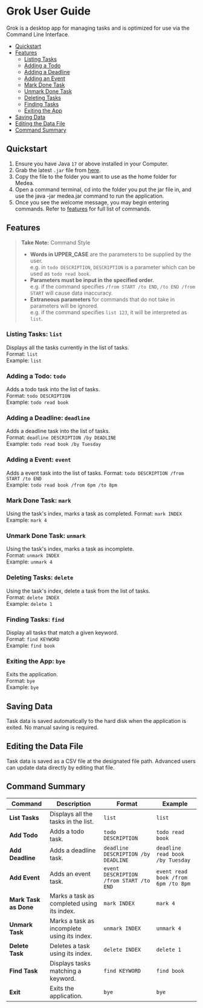 # Grok User Guide
Grok is a desktop app for managing tasks and is optimized for use via the Command Line Interface.

- [Quickstart](#QuickStart)
- [Features](#Features)
    - [Listing Tasks](#listing-tasks-list)
    - [Adding a Todo](#adding-a-todo-todo)
    - [Adding a Deadline](#adding-a-deadline-deadline)
    - [Adding an Event](#adding-a-event-event)
    - [Mark Done Task](#mark-done-task-mark)
    - [Unmark Done Task](#unmark-done-task-unmark-)
    - [Deleting Tasks](#deleting-tasks-delete-)
    - [Finding Tasks](#finding-tasks-find)
    - [Exiting the App](#exiting-the-app-bye-)
- [Saving Data](#saving-data)
- [Editing the Data File](#editing-the-data-file)
- [Command Summary](#command-summary)

## Quickstart

1. Ensure you have Java `17` or above installed in your Computer.
2. Grab the latest `.jar` file from [here](https://github.com/naveen42x/ip/releases).
3. Copy the file to the folder you want to use as the home folder for Medea.
4. Open a command terminal, cd into the folder you put the jar file in, and use the java -jar medea.jar command to run the application.
5. Once you see the welcome message, you may begin entering commands. Refer to [features](#features) for full list of commands.

## Features

> **Take Note:**  Command Style
> - **Words in UPPER_CASE** are the parameters to be supplied by the user.  
    e.g. in `todo DESCRIPTION`, `DESCRIPTION` is a parameter which can be used as `todo read book`.
> - **Parameters must be input in the specified order.**  
    e.g. if the command specifies `/from START /to END`, `/to END /from START` will cause data inaccuracy.
> - **Extraneous parameters** for commands that do not take in parameters will be ignored.  
    e.g. if the command specifies `list 123`, it will be interpreted as `list`.

### Listing Tasks: `list`
Displays all the tasks currently in the list of tasks.   
Format: `list`    
Example: `list`

### Adding a Todo: `todo`
Adds a todo task into the list of tasks.  
Format:  `todo DESCRIPTION`  
Example: `todo read book`

### Adding a Deadline: `deadline`
Adds a deadline task into the list of tasks.  
Format:  `deadline DESCRIPTION /by DEADLINE`  
Example: `todo read book /by Tuesday`

### Adding a Event: `event`
Adds a event task into the list of tasks.
Format:  `todo DESCRIPTION /from START /to END`  
Example: `todo read book /from 6pm /to 8pm`

### Mark Done Task: `mark`
Using the task's index, marks a task as completed.
Format: `mark INDEX`    
Example: `mark 4`

### Unmark Done Task: `unmark`
Using the task's index, marks a task as incomplete.  
Format: `unmark INDEX`    
Example: `unmark 4`

### Deleting Tasks: `delete`
Using the task's index, delete a task from the list of tasks.  
Format: `delete INDEX`    
Example: `delete 1`

### Finding Tasks: `find`
Display all tasks that match a given keyword.  
Format: `find KEYWORD`    
Example: `find book`

### Exiting the App: `bye`
Exits the application.  
Format: `bye`    
Example: `bye`

## Saving Data
Task data is saved automatically to the hard disk when the application is exited. No manual saving is required.

## Editing the Data File
Task data is saved as a CSV file at the designated file path. Advanced users can update data directly by editing that file.

## Command Summary

| Command              | Description                                                       | Format                              | Example                          |
|----------------------|-------------------------------------------------------------------|-------------------------------------|----------------------------------|
| **List Tasks**        | Displays all the tasks in the list.                               | `list`                              | `list`                           |
| **Add Todo**          | Adds a todo task.                                                 | `todo DESCRIPTION`                  | `todo read book`                 |
| **Add Deadline**      | Adds a deadline task.                                             | `deadline DESCRIPTION /by DEADLINE` | `deadline read book /by Tuesday`|
| **Add Event**         | Adds an event task.                                               | `event DESCRIPTION /from START /to END`| `event read book /from 6pm /to 8pm` |
| **Mark Task as Done** | Marks a task as completed using its index.                        | `mark INDEX`                        | `mark 4`                         |
| **Unmark Task**       | Marks a task as incomplete using its index.                       | `unmark INDEX`                      | `unmark 4`                       |
| **Delete Task**       | Deletes a task using its index.                                   | `delete INDEX`                      | `delete 1`                       |
| **Find Task**         | Displays tasks matching a keyword.                                | `find KEYWORD`                      | `find book`                  |
| **Exit**              | Exits the application.                                            | `bye`                               | `bye`                            |
